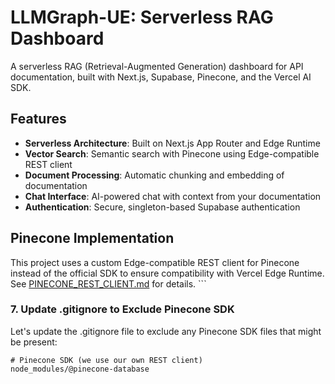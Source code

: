 # LLMGraph-UE: Serverless RAG Dashboard

A serverless RAG (Retrieval-Augmented Generation) dashboard for API documentation, built with Next.js, Supabase, Pinecone, and the Vercel AI SDK.

## Features

- **Serverless Architecture**: Built on Next.js App Router and Edge Runtime
- **Vector Search**: Semantic search with Pinecone using Edge-compatible REST client
- **Document Processing**: Automatic chunking and embedding of documentation
- **Chat Interface**: AI-powered chat with context from your documentation
- **Authentication**: Secure, singleton-based Supabase authentication

## Pinecone Implementation

This project uses a custom Edge-compatible REST client for Pinecone instead of the official SDK to ensure compatibility with Vercel Edge Runtime. See [PINECONE_REST_CLIENT.md](docs/PINECONE_REST_CLIENT.md) for details.
\`\`\`

### 7. Update .gitignore to Exclude Pinecone SDK

Let's update the .gitignore file to exclude any Pinecone SDK files that might be present:

```text file=".gitignore" type="partial"
# Pinecone SDK (we use our own REST client)
node_modules/@pinecone-database
